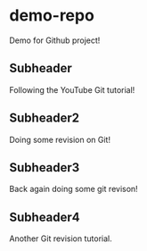 # demo-repo
Demo for Github project!

## Subheader

Following the YouTube Git tutorial!

## Subheader2

Doing some revision on Git!

## Subheader3
Back again doing some git revison!

## Subheader4
Another Git revision tutorial.